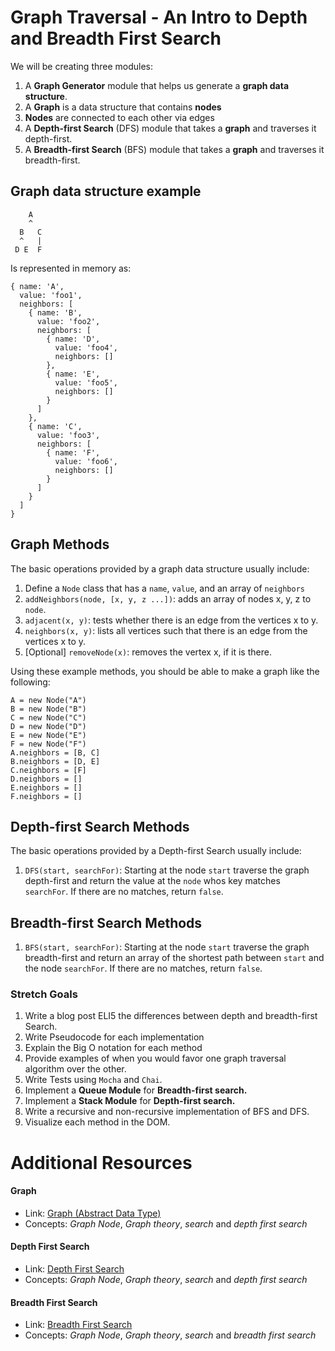 # Graph Traversal - An Intro to Depth and Breadth First Search

We will be creating three modules:

1. A **Graph Generator** module that helps us generate a **graph data structure**.
  1.  A **Graph** is a data structure that contains **nodes**
  1. **Nodes** are connected to each other via edges
1. A **Depth-first Search** (DFS) module that takes a **graph** and traverses it depth-first.
1. A **Breadth-first Search** (BFS) module that takes a **graph** and traverses it breadth-first.

## Graph data structure example
        A
        ^
      B   C
      ^   |
     D E  F

Is represented in memory as:

    { name: 'A',
      value: 'foo1',
      neighbors: [
        { name: 'B',
          value: 'foo2',
          neighbors: [
            { name: 'D',
              value: 'foo4',
              neighbors: []
            },
            { name: 'E',
              value: 'foo5',
              neighbors: []
            }
          ]
        },
        { name: 'C',
          value: 'foo3',
          neighbors: [
            { name: 'F',
              value: 'foo6',
              neighbors: []
            }
          ]
        }
      ]
    }

## Graph Methods
The basic operations provided by a graph data structure usually include:

1. Define a `Node` class that has a `name`, `value`, and an array of `neighbors`
1. `addNeighbors(node, [x, y, z ...])`: adds an array of nodes x, y, z to `node`.
1. `adjacent(x, y)`: tests whether there is an edge from the vertices x to y.
1. `neighbors(x, y)`: lists all vertices such that there is an edge from the vertices x to y.
1. [Optional] `removeNode(x)`: removes the vertex x, if it is there.

Using these example methods, you should be able to make a graph like the following:

    A = new Node("A")
    B = new Node("B")
    C = new Node("C")
    D = new Node("D")
    E = new Node("E")
    F = new Node("F")
    A.neighbors = [B, C]
    B.neighbors = [D, E]
    C.neighbors = [F]
    D.neighbors = []
    E.neighbors = []
    F.neighbors = []

## Depth-first Search Methods
The basic operations provided by a Depth-first Search usually include:

1. `DFS(start, searchFor)`: Starting at the node `start` traverse the graph depth-first and return the value at the `node` whos key matches `searchFor`. If there are no matches, return `false`.


## Breadth-first Search Methods
1. `BFS(start, searchFor)`: Starting at the node `start` traverse the graph breadth-first and return an array of the shortest path between `start` and the node `searchFor`. If there are no matches, return `false`.

### Stretch Goals
1. Write a blog post ELI5 the differences between depth and breadth-first Search.
  1. Write Pseudocode for each implementation
  1. Explain the Big O notation for each method
  1. Provide examples of when you would favor one graph traversal algorithm over the other.
1. Write Tests using `Mocha` and `Chai`.
1. Implement a **Queue Module** for **Breadth-first search.**
1. Implement a **Stack Module** for **Depth-first search.**
1. Write a recursive and non-recursive implementation of BFS and DFS.
1. Visualize each method in the DOM.

# Additional Resources

#### Graph
- Link: [Graph (Abstract Data Type)](https://en.wikipedia.org/wiki/Graph_(abstract_data_type))
- Concepts: *Graph Node*, *Graph theory*, *search* and *depth first search*

#### Depth First Search
- Link: [Depth First Search](https://en.wikipedia.org/wiki/Depth-first_search)
- Concepts: *Graph Node*, *Graph theory*, *search* and *depth first search*

#### Breadth First Search
- Link: [Breadth First Search](https://en.wikipedia.org/wiki/Breadth-first_search)
- Concepts: *Graph Node*, *Graph theory*, *search* and *breadth first search*
